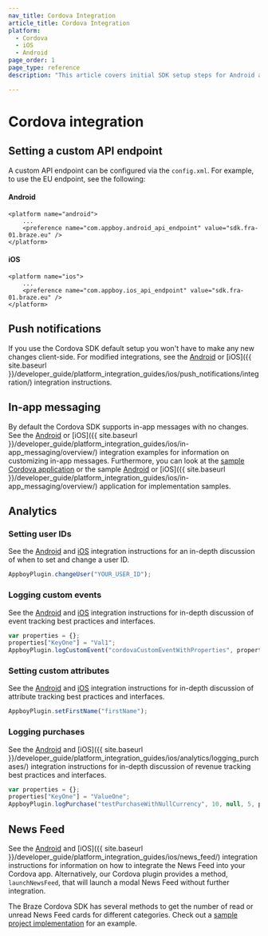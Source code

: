 ```yaml
---
nav_title: Cordova Integration
article_title: Cordova Integration
platform: 
  - Cordova
  - iOS
  - Android
page_order: 1
page_type: reference
description: "This article covers initial SDK setup steps for Android and FireOS apps running on Cordova."

---
```


# Cordova integration

## Setting a custom API endpoint

A custom API endpoint can be configured via the `config.xml`. For example, to use the EU endpoint, see the following:

#### Android
```
<platform name="android">
    ...
    <preference name="com.appboy.android_api_endpoint" value="sdk.fra-01.braze.eu" />
</platform>
```
#### iOS
```
<platform name="ios">
    ...
    <preference name="com.appboy.ios_api_endpoint" value="sdk.fra-01.braze.eu" />
</platform>
```

## Push notifications

If you use the Cordova SDK default setup you won't have to make any new changes client-side. For modified integrations, see the [Android]({{site.baseurl}}/developer_guide/platform_integration_guides/android/push_notifications/integration/standard_integration/) or [iOS]({{ site.baseurl }}/developer_guide/platform_integration_guides/ios/push_notifications/integration/) integration instructions.

## In-app messaging

By default the Cordova SDK supports in-app messages with no changes. See the [Android]({{site.baseurl}}/developer_guide/platform_integration_guides/android/in-app_messaging/integration/) or [iOS]({{ site.baseurl }}/developer_guide/platform_integration_guides/ios/in-app_messaging/overview/) integration examples for information on customizing in-app messages. Furthermore, you can look at the [sample Cordova application](https://github.com/Appboy/appboy-cordova-sdk/blob/master/sample-project/www/js/index.js) or the sample [Android](https://github.com/Appboy/appboy-android-sdk) or [iOS]({{ site.baseurl }}/developer_guide/platform_integration_guides/ios/in-app_messaging/overview/) application for implementation samples.

## Analytics

### Setting user IDs

See the [Android]({{site.baseurl}}/developer_guide/platform_integration_guides/android/analytics/setting_user_ids/) and [iOS]({{site.baseurl}}/developer_guide/platform_integration_guides/ios/analytics/setting_user_ids/) integration instructions for an in-depth discussion of when to set and change a user ID.

```javascript
AppboyPlugin.changeUser("YOUR_USER_ID");
```

### Logging custom events

See the [Android]({{site.baseurl}}/developer_guide/platform_integration_guides/android/analytics/tracking_custom_events/#tracking-custom-events) and [iOS]({{site.baseurl}}/developer_guide/platform_integration_guides/ios/analytics/tracking_custom_events/) integration instructions for in-depth discussion of event tracking best practices and interfaces.

```javascript
var properties = {};
properties["KeyOne"] = "Val1";
AppboyPlugin.logCustomEvent("cordovaCustomEventWithProperties", properties);
```

### Setting custom attributes

See the [Android]({{site.baseurl}}/developer_guide/platform_integration_guides/android/analytics/setting_custom_attributes/) and [iOS]({{site.baseurl}}/developer_guide/platform_integration_guides/ios/analytics/setting_custom_attributes/) integration instructions for in-depth discussion of attribute tracking best practices and interfaces.

```javascript
AppboyPlugin.setFirstName("firstName");
```

### Logging purchases

See the [Android]({{site.baseurl}}/developer_guide/platform_integration_guides/android/analytics/logging_purchases/#logging-purchases) and [iOS]({{ site.baseurl }}/developer_guide/platform_integration_guides/ios/analytics/logging_purchases/) integration instructions for in-depth discussion of revenue tracking best practices and interfaces.

```javascript
var properties = {};
properties["KeyOne"] = "ValueOne";
AppboyPlugin.logPurchase("testPurchaseWithNullCurrency", 10, null, 5, properties);
```

## News Feed

See the [Android]({{site.baseurl}}/developer_guide/platform_integration_guides/android/news_feed/#news-feed) and [iOS]({{ site.baseurl }}/developer_guide/platform_integration_guides/ios/news_feed/) integration instructions for information on how to integrate the News Feed into your Cordova app. Alternatively, our Cordova plugin provides a method, `launchNewsFeed`, that will launch a modal News Feed without further integration. 

The Braze Cordova SDK has several methods to get the number of read or unread News Feed cards for different categories. Check out a [sample project implementation](https://github.com/Appboy/appboy-cordova-sdk/blob/master/sample-project/www/js/index.js) for an example.
